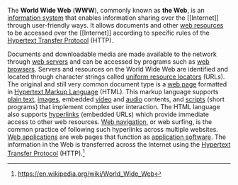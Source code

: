 The **World Wide Web** (**WWW**), commonly known as **the Web**, is an [information system](https://en.wikipedia.org/wiki/Information_system "Information system") that enables information sharing over the [[Internet]] through user-friendly ways. It allows documents and other [web resources](https://en.wikipedia.org/wiki/Web_resource "Web resource") to be accessed over the [[Internet]] according to specific rules of the [Hypertext Transfer Protocol](https://en.wikipedia.org/wiki/HTTP "HTTP") (HTTP).

Documents and downloadable media are made available to the network through [web servers](https://en.wikipedia.org/wiki/Web_server "Web server") and can be accessed by programs such as [web browsers](https://en.wikipedia.org/wiki/Web_browser "Web browser"). Servers and resources on the World Wide Web are identified and located through character strings called [uniform resource locators](https://en.wikipedia.org/wiki/Uniform_resource_locator "Uniform resource locator") (URLs). The original and still very common document type is a [web page](https://en.wikipedia.org/wiki/Web_page "Web page") formatted in [Hypertext Markup Language](https://en.wikipedia.org/wiki/Hypertext_Markup_Language "Hypertext Markup Language") (HTML). This markup language supports [plain text](https://en.wikipedia.org/wiki/Plain_text "Plain text"), [images](https://en.wikipedia.org/wiki/Digital_image "Digital image"), embedded [video](https://en.wikipedia.org/wiki/Video "Video") and [audio](https://en.wikipedia.org/wiki/Audio_signal "Audio signal") contents, and [scripts](https://en.wikipedia.org/wiki/Scripting_language "Scripting language") (short programs) that implement complex user interaction. The HTML language also supports [hyperlinks](https://en.wikipedia.org/wiki/Hyperlink "Hyperlink") (embedded URLs) which provide immediate access to other web resources. [Web navigation](https://en.wikipedia.org/wiki/Web_navigation "Web navigation"), or web surfing, is the common practice of following such hyperlinks across multiple websites. [Web applications](https://en.wikipedia.org/wiki/Web_application "Web application") are web pages that function as [application software](https://en.wikipedia.org/wiki/Application_software "Application software"). The information in the Web is transferred across the Internet using the [Hypertext Transfer Protocol](https://en.wikipedia.org/wiki/Hypertext_Transfer_Protocol "Hypertext Transfer Protocol") (HTTP).[^1]

[^1]: https://en.wikipedia.org/wiki/World_Wide_Web
